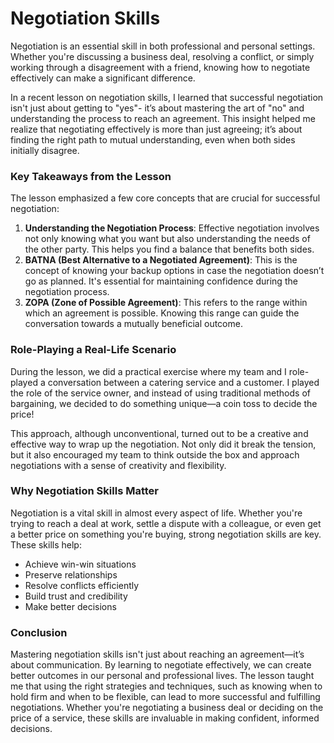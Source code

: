 # Negotiation Skills 

Negotiation is an essential skill in both professional and personal settings. Whether you're discussing a business deal, resolving a conflict, or simply working through a disagreement with a friend, knowing how to negotiate effectively can make a significant difference.

In a recent lesson on negotiation skills, I learned that successful negotiation isn't just about getting to "yes"- it’s about mastering the art of "no" and understanding the process to reach an agreement. This insight helped me realize that negotiating effectively is more than just agreeing; it’s about finding the right path to mutual understanding, even when both sides initially disagree.

### Key Takeaways from the Lesson

The lesson emphasized a few core concepts that are crucial for successful negotiation:

1. **Understanding the Negotiation Process**: Effective negotiation involves not only knowing what you want but also understanding the needs of the other party. This helps you find a balance that benefits both sides.
2. **BATNA (Best Alternative to a Negotiated Agreement)**: This is the concept of knowing your backup options in case the negotiation doesn’t go as planned. It's essential for maintaining confidence during the negotiation process.
3. **ZOPA (Zone of Possible Agreement)**: This refers to the range within which an agreement is possible. Knowing this range can guide the conversation towards a mutually beneficial outcome.

### Role-Playing a Real-Life Scenario

During the lesson, we did a practical exercise where my team and I role-played a conversation between a catering service and a customer. I played the role of the service owner, and instead of using traditional methods of bargaining, we decided to do something unique—a coin toss to decide the price!

This approach, although unconventional, turned out to be a creative and effective way to wrap up the negotiation. Not only did it break the tension, but it also encouraged my team to think outside the box and approach negotiations with a sense of creativity and flexibility.

### Why Negotiation Skills Matter

Negotiation is a vital skill in almost every aspect of life. Whether you're trying to reach a deal at work, settle a dispute with a colleague, or even get a better price on something you're buying, strong negotiation skills are key. These skills help:

- Achieve win-win situations
- Preserve relationships
- Resolve conflicts efficiently
- Build trust and credibility
- Make better decisions

### Conclusion

Mastering negotiation skills isn't just about reaching an agreement—it’s about communication. By learning to negotiate effectively, we can create better outcomes in our personal and professional lives. The lesson taught me that using the right strategies and techniques, such as knowing when to hold firm and when to be flexible, can lead to more successful and fulfilling negotiations. Whether you're negotiating a business deal or deciding on the price of a service, these skills are invaluable in making confident, informed decisions.